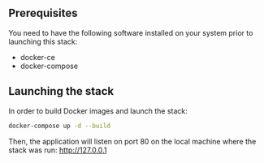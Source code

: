 ## Prerequisites

You need to have the following software installed on your system prior to launching this stack:

- docker-ce
- docker-compose

## Launching the stack

In order to build Docker images and launch the stack:

```bash
docker-compose up -d --build
```

Then, the application will listen on port 80 on the local machine where the stack was run: http://127.0.0.1
